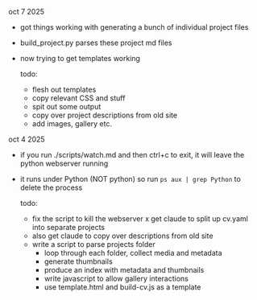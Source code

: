 oct 7 2025

- got things working with generating a bunch of individual project files
- build_project.py parses these project md files
- now trying to get templates working

  todo:
  - flesh out templates
  - copy relevant CSS and stuff
  - spit out some output
  - copy over project descriptions from old site
  - add images, gallery etc. 

oct 4 2025
- if you run ./scripts/watch.md and then ctrl+c to exit, it will leave the python webserver running
- it runs under Python (NOT python) so run `ps aux | grep Python` to delete the process

  todo:
  - fix the script to kill the webserver
  x get claude to split up cv.yaml into separate projects
  - also get claude to copy over descriptions from old site
  - write a script to parse projects folder
    - loop through each folder, collect media and metadata
    - generate thumbnails
    - produce an index with metadata and thumbnails
    - write javascript to allow gallery interactions
    - use template.html and build-cv.js as a template
